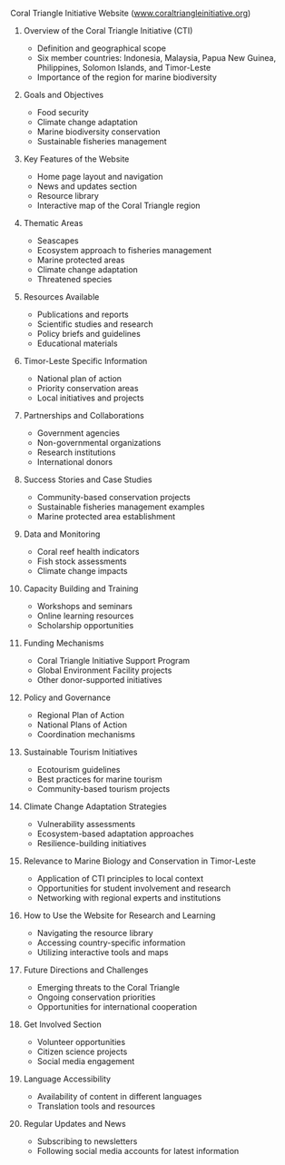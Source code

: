 Coral Triangle Initiative Website (www.coraltriangleinitiative.org)

1. Overview of the Coral Triangle Initiative (CTI)
   - Definition and geographical scope
   - Six member countries: Indonesia, Malaysia, Papua New Guinea, Philippines, Solomon Islands, and Timor-Leste
   - Importance of the region for marine biodiversity

2. Goals and Objectives
   - Food security
   - Climate change adaptation
   - Marine biodiversity conservation
   - Sustainable fisheries management

3. Key Features of the Website
   - Home page layout and navigation
   - News and updates section
   - Resource library
   - Interactive map of the Coral Triangle region

4. Thematic Areas
   - Seascapes
   - Ecosystem approach to fisheries management
   - Marine protected areas
   - Climate change adaptation
   - Threatened species

5. Resources Available
   - Publications and reports
   - Scientific studies and research
   - Policy briefs and guidelines
   - Educational materials

6. Timor-Leste Specific Information
   - National plan of action
   - Priority conservation areas
   - Local initiatives and projects

7. Partnerships and Collaborations
   - Government agencies
   - Non-governmental organizations
   - Research institutions
   - International donors

8. Success Stories and Case Studies
   - Community-based conservation projects
   - Sustainable fisheries management examples
   - Marine protected area establishment

9. Data and Monitoring
   - Coral reef health indicators
   - Fish stock assessments
   - Climate change impacts

10. Capacity Building and Training
    - Workshops and seminars
    - Online learning resources
    - Scholarship opportunities

11. Funding Mechanisms
    - Coral Triangle Initiative Support Program
    - Global Environment Facility projects
    - Other donor-supported initiatives

12. Policy and Governance
    - Regional Plan of Action
    - National Plans of Action
    - Coordination mechanisms

13. Sustainable Tourism Initiatives
    - Ecotourism guidelines
    - Best practices for marine tourism
    - Community-based tourism projects

14. Climate Change Adaptation Strategies
    - Vulnerability assessments
    - Ecosystem-based adaptation approaches
    - Resilience-building initiatives

15. Relevance to Marine Biology and Conservation in Timor-Leste
    - Application of CTI principles to local context
    - Opportunities for student involvement and research
    - Networking with regional experts and institutions

16. How to Use the Website for Research and Learning
    - Navigating the resource library
    - Accessing country-specific information
    - Utilizing interactive tools and maps

17. Future Directions and Challenges
    - Emerging threats to the Coral Triangle
    - Ongoing conservation priorities
    - Opportunities for international cooperation

18. Get Involved Section
    - Volunteer opportunities
    - Citizen science projects
    - Social media engagement

19. Language Accessibility
    - Availability of content in different languages
    - Translation tools and resources

20. Regular Updates and News
    - Subscribing to newsletters
    - Following social media accounts for latest information